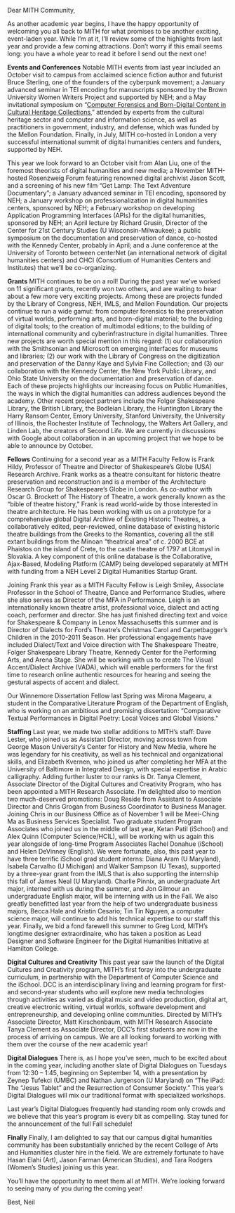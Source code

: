 Dear MITH Community,

As another academic year begins, I have the happy opportunity of welcoming you all back to MITH for what promises to be another exciting, event-laden year. While I’m at it, I’ll review some of the highlights from last year and provide a few coming attractions. Don’t worry if this email seems long: you have a whole year to read it before I send out the next one!

**Events and Conferences** Notable MITH events from last year included an October visit to campus from acclaimed science fiction author and futurist Bruce Sterling, one of the founders of the cyberpunk movement; a January advanced seminar in TEI encoding for manuscripts sponsored by the Brown University Women Writers Project and supported by NEH; and a May invitational symposium on “[Computer Forensics and Born-Digital Content in Cultural Heritage Collections](http://mith.umd.edu/research/computer-forensics-born-digital-content/),” attended by experts from the cultural heritage sector and computer and information science, as well as practitioners in government, industry, and defense, which was funded by the Mellon Foundation. Finally, in July, MITH co-hosted in London a very successful international summit of digital humanities centers and funders, supported by NEH.

This year we look forward to an October visit from Alan Liu, one of the foremost theorists of digital humanities and new media; a November MITH-hosted Rosenzweig Forum featuring renowned digital archivist Jason Scott, and a screening of his new film “Get Lamp: The Text Adventure Documentary”; a January advanced seminar in TEI encoding, sponsored by NEH; a January workshop on professionalization in digital humanities centers, sponsored by NEH; a February workshop on developing Application Programming Interfaces (APIs) for the digital humanities, sponsored by NEH; an April lecture by Richard Grusin, Director of the Center for 21st Century Studies (U Wisconsin-Milwaukee); a public symposium on the documentation and preservation of dance, co-hosted with the Kennedy Center, probably in April; and a June conference at the University of Toronto between centerNet (an international network of digital humanities centers) and CHCI (Consortium of Humanities Centers and Institutes) that we’ll be co-organizing.

**Grants** MITH continues to be on a roll! During the past year we’ve worked on 11 significant grants, recently won two others, and are waiting to hear about a few more very exciting projects. Among these are projects funded by the Library of Congress, NEH, IMLS, and Mellon Foundation. Our projects continue to run a wide gamut: from computer forensics to the preservation of virtual worlds, performing arts, and born-digital material; to the building of digital tools; to the creation of multimodal editions; to the building of international community and cyberinfrastructure in digital humanities. Three new projects are worth special mention in this regard: (1) our collaboration with the Smithsonian and Microsoft on emerging interfaces for museums and libraries; (2) our work with the Library of Congress on the digitization and preservation of the Danny Kaye and Sylvia Fine Collection; and (3) our collaboration with the Kennedy Center, the New York Public Library, and Ohio State University on the documentation and preservation of dance. Each of these projects highlights our increasing focus on Public Humanities, the ways in which the digital humanities can address audiences beyond the academy. Other recent project partners include the Folger Shakespeare Library, the British Library, the Bodleian Library, the Huntington Library the Harry Ransom Center, Emory University, Stanford University, the University of Illinois, the Rochester Institute of Technology, the Walters Art Gallery, and Linden Lab, the creators of Second Life. We are currently in discussions with Google about collaboration in an upcoming project that we hope to be able to announce by October.

**Fellows** Continuing for a second year as a MITH Faculty Fellow is Frank Hildy, Professor of Theatre and Director of Shakespeare’s Globe (USA) Research Archive. Frank works as a theatre consultant for historic theatre preservation and reconstruction and is a member of the Architecture Research Group for Shakespeare’s Globe in London. As co-author with Oscar G. Brockett of The History of Theatre, a work generally known as the “bible of theatre history,” Frank is read world-wide by those interested in theatre architecture. He has been working with us on a prototype for a comprehensive global Digital Archive of Existing Historic Theatres, a collaboratively edited, peer-reviewed, online database of existing historic theatre buildings from the Greeks to the Romantics, covering all the still extant buildings from the Minoan “theatrical area” of c. 2000 BCE at Phaistos on the island of Crete, to the castle theatre of 1797 at Litomysl in Slovakia. A key component of this online database is the Collaborative, Ajax-Based, Modeling Platform (CAMP) being developed separately at MITH with funding from a NEH Level 2 Digital Humanities Startup Grant.

Joining Frank this year as a MITH Faculty Fellow is Leigh Smiley, Associate Professor in the School of Theatre, Dance and Performance Studies, where she also serves as Director of the MFA in Performance. Leigh is an internationally known theatre artist, professional voice, dialect and acting coach, performer and director. She has just finished directing text and voice for Shakespeare & Company in Lenox Massachusetts this summer and is Director of Dialects for Ford’s Theatre’s Christmas Carol and Carpetbagger’s Children in the 2010-2011 Season. Her professional engagements have included Dialect/Text and Voice direction with The Shakespeare Theatre, Folger Shakespeare Library Theatre, Kennedy Center for the Performing Arts, and Arena Stage. She will be working with us to create The Visual Accent/Dialect Archive (VADA), which will enable performers for the first time to research online authentic resources for hearing and seeing the gestural aspects of accent and dialect.

Our Winnemore Dissertation Fellow last Spring was Mirona Magearu, a student in the Comparative Literature Program of the Department of English, who is working on an ambitious and promising dissertation: “Comparative Textual Performances in Digital Poetry: Local Voices and Global Visions."

**Staffing** Last year, we made two stellar additions to MITH’s staff: Dave Lester, who joined us as Assistant Director, moving across town from George Mason University’s Center for History and New Media, where he was legendary for his creativity, as well as his technical and organizational skills, and Elizabeth Kvernen, who joined us after completing her MFA at the University of Baltimore in Integrated Design, with special expertise in Arabic calligraphy. Adding further luster to our ranks is Dr. Tanya Clement, Associate Director of the Digital Cultures and Creativity Program, who has been appointed a MITH Research Associate. I’m delighted also to mention two much-deserved promotions: Doug Reside from Assistant to Associate Director and Chris Grogan from Business Coordinator to Business Manager. Joining Chris in our Business Office as of November 1 will be Meei-Ching Ma as Business Services Specialist. Two graduate student Program Associates who joined us in the middle of last year, Ketan Patil (iSchool) and Alex Quinn (Computer Science/HCIL), will be working with us again this year alongside of long-time Program Associates Rachel Donahue (iSchool) and Helen DeVinney (English). We were fortunate, also, this past year to have three terrific iSchool grad student interns: Diana Aram (U Maryland), Isabela Carvalho (U Michigan) and Walker Sampson (U Texas), supported by a three-year grant from the IMLS that is also supporting the internship this fall of James Neal (U Maryland). Charlie Pinnix, an undergraduate Art major, interned with us during the summer, and Jon Gilmour an undergraduate English major, will be interning with us in the Fall. We also greatly benefitted last year from the help of two undergraduate business majors, Becca Hale and Kristin Cesario; Tin Tin Nguyen, a computer science major, will continue to add his technical expertise to our staff this year. Finally, we bid a fond farewell this summer to Greg Lord, MITH’s longtime designer extraordinaire, who has taken a position as Lead Designer and Software Engineer for the Digital Humanities Initiative at Hamilton College.

**Digital Cultures and Creativity** This past year saw the launch of the Digital Cultures and Creativity program, MITH’s first foray into the undergraduate curriculum, in partnership with the Department of Computer Science and the iSchool. DCC is an interdisciplinary living and learning program for first- and second-year students who will explore new media technologies through activities as varied as digital music and video production, digital art, creative electronic writing, virtual worlds, software development and entrepreneurship, and developing online communities. Directed by MITH’s Associate Director, Matt Kirschenbaum, with MITH Research Associate Tanya Clement as Associate Director, DCC’s first students are now in the process of arriving on campus. We are all looking forward to working with them over the course of the new academic year!

**Digital Dialogues** There is, as I hope you’ve seen, much to be excited about in the coming year, including another slate of Digital Dialogues on Tuesdays from 12:30 – 1:45, beginning on September 14, with a presentation by Zeynep Tufekci (UMBC) and Nathan Jurgenson (U Maryland) on “The iPad: The “Jesus Tablet” and the Resurrection of Consumer Society.” This year’s Digital Dialogues will mix our traditional format with specialized workshops.

Last year’s Digital Dialogues frequently had standing room only crowds and we believe that this year’s program is every bit as compelling. Stay tuned for the announcement of the full Fall schedule!

**Finally** Finally, I am delighted to say that our campus digital humanities community has been substantially enriched by the recent College of Arts and Humanities cluster hire in the field. We are extremely fortunate to have Hasan Elahi (Art), Jason Farman (American Studies), and Tara Rodgers (Women’s Studies) joining us this year.

You’ll have the opportunity to meet them all at MITH. We’re looking forward to seeing many of you during the coming year!

Best, Neil
